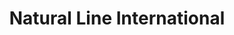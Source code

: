 ---
title: "Natural Line International"
url: /auckland/natural-line-international/
shop: health food
---
